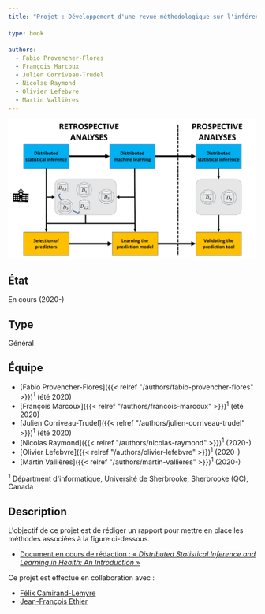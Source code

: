 ```yaml
---
title: "Projet : Développement d'une revue méthodologique sur l'inférence statistique et l'apprentissage distribués en santé"

type: book

authors:
  - Fabio Provencher-Flores
  - François Marcoux
  - Julien Corriveau-Trudel
  - Nicolas Raymond
  - Olivier Lefebvre
  - Martin Vallières
---
```


![Méthodes d'apprentissage et d'inférence distribués](distributed_main.jpg "Méthodes d'apprentissage et d'inférence distribués")

## État

En cours (2020-)

## Type

Général

## Équipe

- [Fabio Provencher-Flores]({{< relref "/authors/fabio-provencher-flores" >}})<sup>1</sup> (été 2020)
- [François Marcoux]({{< relref "/authors/francois-marcoux" >}})<sup>1</sup> (été 2020)
- [Julien Corriveau-Trudel]({{< relref "/authors/julien-corriveau-trudel" >}})<sup>1</sup> (été 2020)
- [Nicolas Raymond]({{< relref "/authors/nicolas-raymond" >}})<sup>1</sup> (2020-)
- [Olivier Lefebvre]({{< relref "/authors/olivier-lefebvre" >}})<sup>1</sup> (2020-)
- [Martin Vallières]({{< relref "/authors/martin-vallieres" >}})<sup>1</sup> (2020-)

<sup>1</sup> Départment d'informatique, Université de Sherbrooke, Sherbrooke (QC), Canada

## Description

L'objectif de ce projet est de rédiger un rapport pour mettre en place les méthodes associées à la figure ci-dessous.

- [Document en cours de rédaction : « _Distributed Statistical Inference and Learning in Health: An Introduction_ » ](https://www.dropbox.com/s/sqlmgr330e1v4mu/DL_Report_in_progress.pdf?dl=0)

Ce projet est effectué en collaboration avec :
- [Félix Camirand-Lemyre](https://griis.ca/a-propos/equipe/felix-camirand-lemyre/)
- [Jean-François Ethier](https://griis.ca/a-propos/equipe/jean-francois-ethier-codirecteur-scientifique/)
